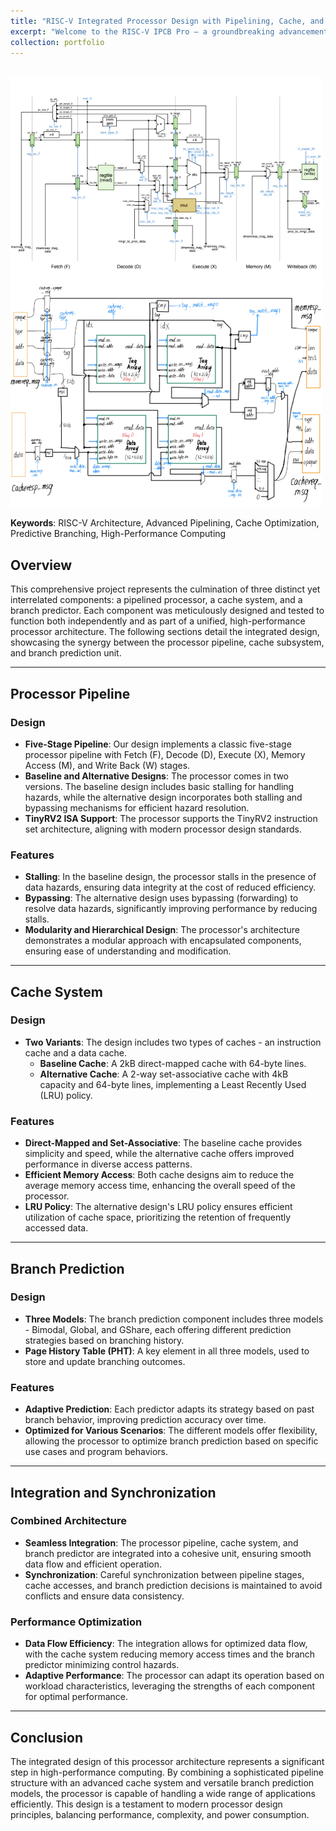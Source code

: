 ```yaml
---
title: "RISC-V Integrated Processor Design with Pipelining, Cache, and Branch Prediction"
excerpt: "Welcome to the RISC-V IPCB Pro – a groundbreaking advancement in microprocessor technology. Merging advanced pipelining, optimized cache, and predictive branching within the robust RISC-V architecture, this processor is tailored for peak efficiency and speed. Ideal for tech enthusiasts and professionals alike, the RISC-V IPCB Pro marks a new era in high-performance computing. Discover how it's redefining processor design!<br/><img src='/images/processor.png'>"
collection: portfolio
---
```


<br/><img src='/images/processor_datapath.png'> <br/><img src='/images/cache.png'> 
 
**Keywords**: RISC-V Architecture, Advanced Pipelining, Cache Optimization, Predictive Branching, High-Performance Computing

## Overview

This comprehensive project represents the culmination of three distinct yet interrelated components: a pipelined processor, a cache system, and a branch predictor. Each component was meticulously designed and tested to function both independently and as part of a unified, high-performance processor architecture. The following sections detail the integrated design, showcasing the synergy between the processor pipeline, cache subsystem, and branch prediction unit.

---

## Processor Pipeline

### Design
- **Five-Stage Pipeline**: Our design implements a classic five-stage processor pipeline with Fetch (F), Decode (D), Execute (X), Memory Access (M), and Write Back (W) stages.
- **Baseline and Alternative Designs**: The processor comes in two versions. The baseline design includes basic stalling for handling hazards, while the alternative design incorporates both stalling and bypassing mechanisms for efficient hazard resolution.
- **TinyRV2 ISA Support**: The processor supports the TinyRV2 instruction set architecture, aligning with modern processor design standards.

### Features
- **Stalling**: In the baseline design, the processor stalls in the presence of data hazards, ensuring data integrity at the cost of reduced efficiency.
- **Bypassing**: The alternative design uses bypassing (forwarding) to resolve data hazards, significantly improving performance by reducing stalls.
- **Modularity and Hierarchical Design**: The processor's architecture demonstrates a modular approach with encapsulated components, ensuring ease of understanding and modification.

---

## Cache System

### Design
- **Two Variants**: The design includes two types of caches - an instruction cache and a data cache.
    - **Baseline Cache**: A 2kB direct-mapped cache with 64-byte lines.
    - **Alternative Cache**: A 2-way set-associative cache with 4kB capacity and 64-byte lines, implementing a Least Recently Used (LRU) policy.

### Features
- **Direct-Mapped and Set-Associative**: The baseline cache provides simplicity and speed, while the alternative cache offers improved performance in diverse access patterns.
- **Efficient Memory Access**: Both cache designs aim to reduce the average memory access time, enhancing the overall speed of the processor.
- **LRU Policy**: The alternative design's LRU policy ensures efficient utilization of cache space, prioritizing the retention of frequently accessed data.

---

## Branch Prediction

### Design
- **Three Models**: The branch prediction component includes three models - Bimodal, Global, and GShare, each offering different prediction strategies based on branching history.
- **Page History Table (PHT)**: A key element in all three models, used to store and update branching outcomes.

### Features
- **Adaptive Prediction**: Each predictor adapts its strategy based on past branch behavior, improving prediction accuracy over time.
- **Optimized for Various Scenarios**: The different models offer flexibility, allowing the processor to optimize branch prediction based on specific use cases and program behaviors.

---

## Integration and Synchronization

### Combined Architecture
- **Seamless Integration**: The processor pipeline, cache system, and branch predictor are integrated into a cohesive unit, ensuring smooth data flow and efficient operation.
- **Synchronization**: Careful synchronization between pipeline stages, cache accesses, and branch prediction decisions is maintained to avoid conflicts and ensure data consistency.

### Performance Optimization
- **Data Flow Efficiency**: The integration allows for optimized data flow, with the cache system reducing memory access times and the branch predictor minimizing control hazards.
- **Adaptive Performance**: The processor can adapt its operation based on workload characteristics, leveraging the strengths of each component for optimal performance.

---

## Conclusion

The integrated design of this processor architecture represents a significant step in high-performance computing. By combining a sophisticated pipeline structure with an advanced cache system and versatile branch prediction models, the processor is capable of handling a wide range of applications efficiently. This design is a testament to modern processor design principles, balancing performance, complexity, and power consumption.

